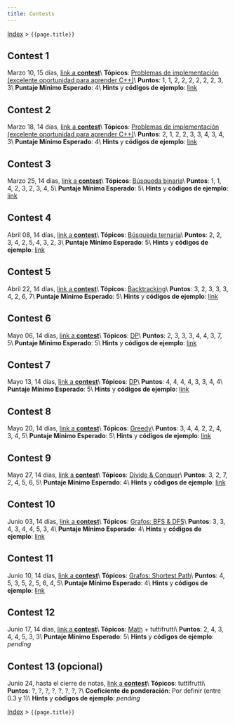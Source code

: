 ```yaml
---
title: Contests
---
```


[Index](index) > ```{{page.title}}```

## Contest 1
Marzo 10, 15 días, [link a **contest**](https://vjudge.net/contest/484066)\\
**Tópicos**: [Problemas de implementación (excelente oportunidad para aprender C++)](resources/cpp)\\
**Puntos**: 1, 1, 2, 2, 2, 2, 2, 2, 3, 3\\
**Puntaje Mínimo Esperado**: 4\\
**Hints** y **códigos de ejemplo**: [link](hints/contest1)

## Contest 2
Marzo 18, 14 días, [link a **contest**](https://vjudge.net/contest/485379)\\
**Tópicos**: [Problemas de implementación (excelente oportunidad para aprender C++)](resources/cpp)\\
**Puntos**: 2, 1, 2, 2, 3, 3, 4, 3, 4, 3\\
**Puntaje Mínimo Esperado**: 4\\
**Hints** y **códigos de ejemplo**: [link](hints/contest2)

## Contest 3
Marzo 25, 14 días, [link a **contest**](https://vjudge.net/contest/486492)\\
**Tópicos**: [Búsqueda binaria](resources/search)\\
**Puntos**: 1, 1, 4, 2, 3, 2, 3, 4, 5\\
**Puntaje Mínimo Esperado**: 5\\
**Hints** y **códigos de ejemplo**: [link](hints/contest3)

## Contest 4
Abril 08, 14 días, [link a **contest**](https://vjudge.net/contest/488521)\\
**Tópicos**: [Búsqueda ternaria](resources/search)\\
**Puntos**: 2, 2, 3, 4, 2, 5, 4, 3, 2, 3\\
**Puntaje Mínimo Esperado**: 5\\
**Hints** y **códigos de ejemplo**: [link](hints/contest4)

## Contest 5
Abril 22, 14 días, [link a **contest**](https://vjudge.net/contest/490396)\\
**Tópicos**: [Backtracking](resources/backtracking)\\
**Puntos**: 3, 2, 3, 3, 3, 4, 2, 6, 7\\
**Puntaje Mínimo Esperado**: 5\\
**Hints** y **códigos de ejemplo**: [link](hints/contest5)

## Contest 6
Mayo 06, 14 días, [link a **contest**](https://vjudge.net/contest/492348)\\
**Tópicos**: [DP](resources/dp)\\
**Puntos**: 2, 3, 3, 3, 4, 4, 3, 7, 5\\
**Puntaje Mínimo Esperado**: 5\\
**Hints** y **códigos de ejemplo**: [link](hints/contest6)

## Contest 7
Mayo 13, 14 días, [link a **contest**](https://vjudge.net/contest/495507)\\
**Tópicos**: [DP](resources/dp)\\
**Puntos**: 4, 4, 4, 4, 3, 3, 4, 4\\
**Puntaje Mínimo Esperado**: 5\\
**Hints** y **códigos de ejemplo**: [link](hints/contest7)

## Contest 8
Mayo 20, 14 días, [link a **contest**](https://vjudge.net/contest/496567)\\
**Tópicos**: [Greedy](resources/greedy)\\
**Puntos**: 3, 4, 4, 2, 2, 4, 3, 4, 5\\
**Puntaje Mínimo Esperado**: 5\\
**Hints** y **códigos de ejemplo**: [link](hints/contest8)

## Contest 9
Mayo 27, 14 días, [link a **contest**](https://vjudge.net/contest/497365)\\
**Tópicos**: [Divide & Conquer](resources/divconq)\\
**Puntos**: 3, 2, 7, 2, 4, 5, 6, 5\\
**Puntaje Mínimo Esperado**: 4\\
**Hints** y **códigos de ejemplo**: [link](hints/contest9)

## Contest 10
Junio 03, 14 días, [link a **contest**](https://vjudge.net/contest/498280)\\
**Tópicos**: [Grafos: BFS & DFS](resources/graphs)\\
**Puntos**: 3, 3, 4, 3, 4, 4, 5, 3, 4\\
**Puntaje Mínimo Esperado**: 4\\
**Hints** y **códigos de ejemplo**: [link](hints/contest10)

## Contest 11
Junio 10, 14 días, [link a **contest**](https://vjudge.net/contest/499286)\\
**Tópicos**: [Grafos: Shortest Path](resources/graphs)\\
**Puntos**: 4, 5, 3, 5, 2, 5, 6, 4, 5\\
**Puntaje Mínimo Esperado**: 4\\
**Hints** y **códigos de ejemplo**: [link](hints/contest11)

## Contest 12
Junio 17, 14 días, [link a **contest**](https://vjudge.net/contest/500016)\\
**Tópicos**: [Math](resources/math) + tuttifrutti\\
**Puntos**: 2, 4, 3, 4, 4, 5, 3, 3\\
**Puntaje Mínimo Esperado**: 5\\
**Hints** y **códigos de ejemplo**: _pending_

## Contest 13 (opcional)
Junio 24, hasta el cierre de notas, [link a **contest**](https://vjudge.net/contest/501094)\\
**Tópicos**: tuttifrutti\\
**Puntos**: ?, ?, ?, ?, ?, ?, ?, ?\\
**Coeficiente de ponderación**: Por definir (entre 0.3 y 1)\\
**Hints** y **códigos de ejemplo**: _pending_


[Index](index) > ```{{page.title}}```
